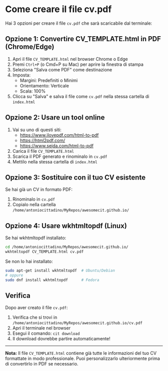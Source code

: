 # Come creare il file cv.pdf

Hai 3 opzioni per creare il file `cv.pdf` che sarà scaricabile dal terminale:

## Opzione 1: Convertire CV_TEMPLATE.html in PDF (Chrome/Edge)

1. Apri il file `CV_TEMPLATE.html` nel browser Chrome o Edge
2. Premi `Ctrl+P` (o Cmd+P su Mac) per aprire la finestra di stampa
3. Seleziona "Salva come PDF" come destinazione
4. Imposta:
   - Margini: Predefiniti o Minimi
   - Orientamento: Verticale
   - Scala: 100%
5. Clicca su "Salva" e salva il file come `cv.pdf` nella stessa cartella di `index.html`

## Opzione 2: Usare un tool online

1. Vai su uno di questi siti:
   - https://www.ilovepdf.com/html-to-pdf
   - https://html2pdf.com/
   - https://www.sejda.com/html-to-pdf
2. Carica il file `CV_TEMPLATE.html`
3. Scarica il PDF generato e rinominalo in `cv.pdf`
4. Mettilo nella stessa cartella di `index.html`

## Opzione 3: Sostituire con il tuo CV esistente

Se hai già un CV in formato PDF:

1. Rinominalo in `cv.pdf`
2. Copialo nella cartella `/home/antoniocittadino/MyRepos/awesomecit.github.io/`

## Opzione 4: Usare wkhtmltopdf (Linux)

Se hai wkhtmltopdf installato:

```bash
cd /home/antoniocittadino/MyRepos/awesomecit.github.io/
wkhtmltopdf CV_TEMPLATE.html cv.pdf
```

Se non lo hai installato:

```bash
sudo apt-get install wkhtmltopdf  # Ubuntu/Debian
# oppure
sudo dnf install wkhtmltopdf      # Fedora
```

## Verifica

Dopo aver creato il file `cv.pdf`:

1. Verifica che si trovi in `/home/antoniocittadino/MyRepos/awesomecit.github.io/cv.pdf`
2. Apri il terminale nel browser
3. Esegui il comando: `cit download`
4. Il download dovrebbe partire automaticamente!

---

**Nota:** Il file `CV_TEMPLATE.html` contiene già tutte le informazioni del tuo CV formattate in modo professionale. 
Puoi personalizzarlo ulteriormente prima di convertirlo in PDF se necessario.
